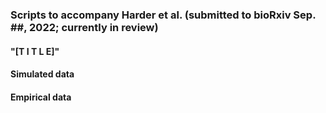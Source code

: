 ### Scripts to accompany Harder et al. (submitted to bioRxiv Sep. ##, 2022; currently in review)<br/>
#### "[T I T L E]"

#### Simulated data

#### Empirical data
